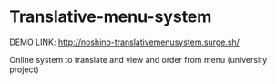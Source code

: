 # Translative-menu-system

DEMO LINK: http://noshinb-translativemenusystem.surge.sh/

Online system to translate and view and order from menu
(university project)
